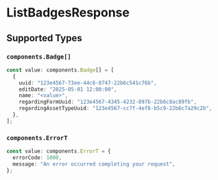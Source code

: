# ListBadgesResponse


## Supported Types

### `components.Badge[]`

```typescript
const value: components.Badge[] = [
  {
    uuid: "123e4567-73ee-44c6-8747-22b6c541c76b",
    editDate: "2025-05-01 12:00:00",
    name: "<value>",
    regardingFormUuid: "123e4567-4345-4232-897b-22b6c8ac89fb",
    regardingAssetTypeUuid: "123e4567-cc7f-4ef8-b5c9-22b6c7a29c2b",
  },
];
```

### `components.ErrorT`

```typescript
const value: components.ErrorT = {
  errorCode: 1000,
  message: "An error occurred completing your request",
};
```

